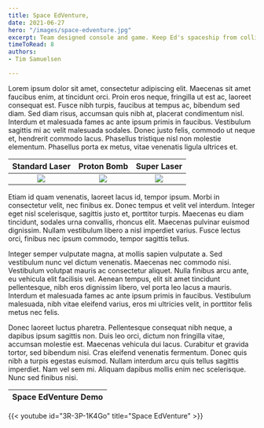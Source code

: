 ```yaml
---
title: Space EdVenture, 
date: 2021-06-27
hero: "/images/space-edventure.jpg"
excerpt: Team designed console and game. Keep Ed's spaceship from colliding with asteroids for as long as possible. 
timeToRead: 8
authors:
- Tim Samuelsen

---
```

Lorem ipsum dolor sit amet, consectetur adipiscing elit. Maecenas sit amet faucibus enim, at tincidunt orci. Proin eros neque, fringilla ut est ac, laoreet consequat est. Fusce nibh turpis, faucibus at tempus ac, bibendum sed diam. Sed diam risus, accumsan quis nibh at, placerat condimentum nisl. Interdum et malesuada fames ac ante ipsum primis in faucibus. Vestibulum sagittis mi ac velit malesuada sodales. Donec justo felis, commodo ut neque et, hendrerit commodo lacus. Phasellus tristique nisl non molestie elementum. Phasellus porta ex metus, vitae venenatis ligula ultrices et.

|  Standard Laser |  Proton Bomb |   Super Laser |
:-------------------------:|:-------------------------:|:-------------------------:
![](https://media.giphy.com/media/wkOnQNY0NJps0oVl0I/giphy.gif) | ![](https://media.giphy.com/media/XgVBoQ4dubMzya32O8/giphy.gif) | ![](https://media.giphy.com/media/AXPEvCLGbYEeo2AI9d/giphy.gif)  |

Etiam id quam venenatis, laoreet lacus id, tempor ipsum. Morbi in consectetur velit, nec finibus ex. Donec tempus et velit vel interdum. Integer eget nisl scelerisque, sagittis justo et, porttitor turpis. Maecenas eu diam tincidunt, sodales urna convallis, rhoncus elit. Maecenas pulvinar euismod dignissim. Nullam vestibulum libero a nisl imperdiet varius. Fusce lectus orci, finibus nec ipsum commodo, tempor sagittis tellus.

Integer semper vulputate magna, at mollis sapien vulputate a. Sed vestibulum nunc vel dictum venenatis. Maecenas nec commodo nisi. Vestibulum volutpat mauris ac consectetur aliquet. Nulla finibus arcu ante, eu vehicula elit facilisis vel. Aenean tempus, elit sit amet tincidunt pellentesque, nibh eros dignissim libero, vel porta leo lacus a mauris. Interdum et malesuada fames ac ante ipsum primis in faucibus. Vestibulum malesuada, nibh vitae eleifend varius, eros mi ultricies velit, in porttitor felis metus nec felis.

Donec laoreet luctus pharetra. Pellentesque consequat nibh neque, a dapibus ipsum sagittis non. Duis leo orci, dictum non fringilla vitae, accumsan molestie est. Maecenas vehicula dui lacus. Curabitur et gravida tortor, sed bibendum nisi. Cras eleifend venenatis fermentum. Donec quis nibh a turpis egestas euismod. Nullam interdum arcu quis tellus sagittis imperdiet. Nam vel sem mi. Aliquam dapibus mollis enim nec scelerisque. Nunc sed finibus nisi.

|  Space EdVenture Demo |
:-------------------------:|
{{< youtube id="3R-3P-1K4Go" title="Space EdVenture" >}}